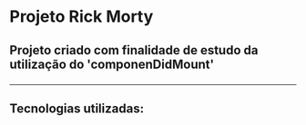 # Projeto Rick Morty

## Projeto criado com finalidade de estudo da utilização do 'componenDidMount'

### <hr>

## Tecnologias utilizadas: 
          
